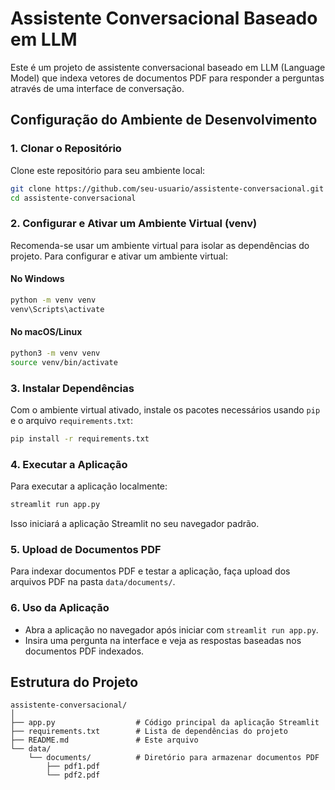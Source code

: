 # Assistente Conversacional Baseado em LLM

Este é um projeto de assistente conversacional baseado em LLM (Language Model) que indexa vetores de documentos PDF para responder a perguntas através de uma interface de conversação.

## Configuração do Ambiente de Desenvolvimento

### 1. Clonar o Repositório

Clone este repositório para seu ambiente local:

```bash
git clone https://github.com/seu-usuario/assistente-conversacional.git
cd assistente-conversacional
```

### 2. Configurar e Ativar um Ambiente Virtual (venv)

Recomenda-se usar um ambiente virtual para isolar as dependências do projeto. Para configurar e ativar um ambiente virtual:

#### No Windows

```bash
python -m venv venv
venv\Scripts\activate
```

#### No macOS/Linux

```bash
python3 -m venv venv
source venv/bin/activate
```

### 3. Instalar Dependências

Com o ambiente virtual ativado, instale os pacotes necessários usando `pip` e o arquivo `requirements.txt`:

```bash
pip install -r requirements.txt
```

### 4. Executar a Aplicação

Para executar a aplicação localmente:

```bash
streamlit run app.py
```

Isso iniciará a aplicação Streamlit no seu navegador padrão.

### 5. Upload de Documentos PDF

Para indexar documentos PDF e testar a aplicação, faça upload dos arquivos PDF na pasta `data/documents/`.

### 6. Uso da Aplicação

- Abra a aplicação no navegador após iniciar com `streamlit run app.py`.
- Insira uma pergunta na interface e veja as respostas baseadas nos documentos PDF indexados.

## Estrutura do Projeto

```
assistente-conversacional/
│
├── app.py                  # Código principal da aplicação Streamlit
├── requirements.txt        # Lista de dependências do projeto
├── README.md               # Este arquivo
└── data/
    └── documents/          # Diretório para armazenar documentos PDF
        ├── pdf1.pdf
        └── pdf2.pdf
```

